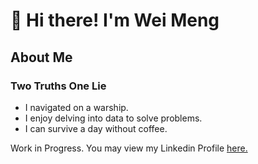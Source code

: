 # 👋 Hi there! I'm Wei Meng 

## About Me

### Two Truths One Lie
- I navigated on a warship.
- I enjoy delving into data to solve problems.
- I can survive a day without coffee.

Work in Progress. You may view my Linkedin Profile [here.](https://www.linkedin.com/in/weimengng/)


